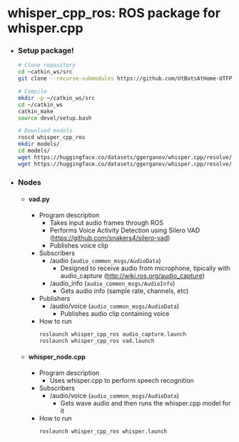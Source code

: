 # whisper_cpp_ros: ROS package for whisper.cpp

- ### Setup package!
    ```bash
    # Clone repository
    cd ~catkin_ws/src
    git clone --recurse-submodules https://github.com/UtBotsAtHome-UTFPR/whisper_cpp_ros.git

    # Compile
    mkdir -p ~/catkin_ws/src
    cd ~/catkin_ws
    catkin_make
    source devel/setup.bash

    # Download models
    roscd whisper_cpp_ros
    mkdir models/
    cd models/
    wget https://huggingface.co/datasets/ggerganov/whisper.cpp/resolve/main/ggml-base.en.bin -O ./ggml-base.en.bin # english only
    wget https://huggingface.co/datasets/ggerganov/whisper.cpp/resolve/main/ggml-base.bin -O ./ggml-base.bin # works with multiple languages
    ```

- ### Nodes
    - #### vad.py
        - Program description
            - Takes input audio frames through ROS
            - Performs Voice Activity Detection using Silero VAD (https://github.com/snakers4/silero-vad)
            - Publishes voice clip
        - Subscribers
            - /audio (``audio_common_msgs/AudioData``)
                - Designed to receive audio from microphone, tipically with audio_capture (http://wiki.ros.org/audio_capture)
            - /audio_info (``audio_common_msgs/AudioInfo``)
                - Gets audio info (sample rate, channels, etc)
        - Publishers
            - /audio/voice (``audio_common_msgs/AudioData``)
                - Publishes audio clip containing voice
        - How to run
            ```bash
            roslaunch whisper_cpp_ros audio_capture.launch
            roslaunch whisper_cpp_ros vad.launch
            ```

    - #### whisper_node.cpp
        - Program description
            - Uses whisper.cpp to perform speech recognition
        - Subscribers
            - /audio/voice (``audio_common_msgs/AudioData``)
                - Gets wave audio and then runs the whisper.cpp model for it
        - How to run
            ```bash
            roslaunch whisper_cpp_ros whisper.launch
            ```